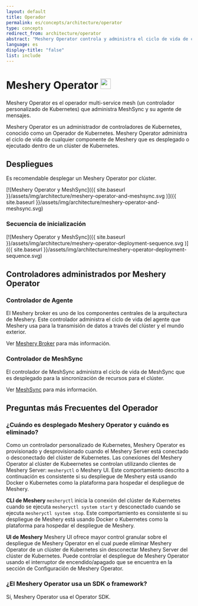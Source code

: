 ```yaml
---
layout: default
title: Operador
permalink: es/concepts/architecture/operator
type: concepts
redirect_from: architecture/operator
abstract: "Meshery Operator controla y administra el ciclo de vida de componentes desplegados dentro de un clúster de Kubernetes"
language: es
display-title: "false"
list: include
---
```


# Meshery Operator <img style="width:1em; inline; margin-bottom:10px;" src="{{ site.baseurl }}/assets/img/architecture/B203EFA85E89491B.png"/>

Meshery Operator es el operador multi-service mesh (un controlador personalizado de Kubernetes) que administra MeshSync y su agente de mensajes.

Meshery Operator es un administrador de controladores de Kubernetes, conocido como un Operador de Kubernetes. Meshery Operator administra el ciclo de vida de cualquier componente de Meshery que es desplegado o ejecutado dentro de un clúster de Kubernetes.

## Despliegues

Es recomendable desplegar un Meshery Operator por clúster.

[![Meshery Operator y MeshSync]({{ site.baseurl }}/assets/img/architecture/meshery-operator-and-meshsync.svg
)]({{ site.baseurl }}/assets/img/architecture/meshery-operator-and-meshsync.svg)

### Secuencia de inicialización

[![Meshery Operator y MeshSync]({{ site.baseurl }}/assets/img/architecture/meshery-operator-deployment-sequence.svg
)]({{ site.baseurl }}/assets/img/architecture/meshery-operator-deployment-sequence.svg)

## Controladores administrados por Meshery Operator

### Controlador de Agente

El Meshery broker es uno de los componentes centrales de la arquitectura de Meshery. Este controlador administra el ciclo de vida del agente que Meshery usa para la transmisión de datos a través del clúster y el mundo exterior.

Ver [Meshery Broker]({{site.baseurl}}/architecture/broker) para más información.

### Controlador de MeshSync

El controlador de MeshSync administra el ciclo de vida de MeshSync que es desplegado para la sincronización de recursos para el clúster.

Ver [MeshSync]({{site.baseurl}}/architecture/meshsync) para más información.

## Preguntas más Frecuentes del Operador

### ¿Cuándo es desplegado Meshery Operator y cuándo es eliminado?  
Como un controlador personalizado de Kubernetes, Meshery Operator es provisionado y desprovisionado cuando el Meshery Server está conectado o desconectado del clúster de Kubernetes. Las conexiones del Meshery Operator al clúster de Kubeernetes se controlan utilizando clientes de Meshery Server: `mesheryctl` o Meshery UI. Este comportamiento descrito a continuación es consistente si su despliegue de Meshery está usando Docker o Kubernetes como la plataforma para hospedar el despliegue de Meshery.

**CLI de Meshery**
`mesheryctl` inicia la conexión del clúster de Kubernetes cuando se ejecuta `mesheryctl system start` y desconectado cuando se ejecuta `mesheryctl system stop`. Este comportamiento es consistente si su despliegue de Meshery está usando Docker o Kubernetes como la plataforma para hospedar el despliegue de Meshery.

**UI de Meshery**
Meshery UI ofrece mayor control granular sobre el despliegue de Meshery Operator en el cual puede eliminar Meshery Operator de un clúster de Kubernetes sin desconectar Meshery Server del clúster de Kubernetes. Puede controlar el despliegue de Meshery Operator usando el interruptor de encendido/apagado que se encuentra en la sección de Configuración de Meshery Operator.

### ¿El Meshery Operator usa un SDK o framework?
Sí, Meshery Operator usa el Operator SDK.